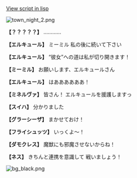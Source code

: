 [View script in lisp](../scripts/202103251.txt)

![town_night_2.png](../images/backgrounds/town_night_2.png)

**【？？？？？】**
…………

**【エルキュール】**
ミーミル
私の後に続いて下さい

**【エルキュール】**
“彼女”への道は私が切り開きます！

**【ミーミル】**
お願いします、エルキュールさん

**【エルキュール】**
はああああああ！

**【ミネルヴァ】**
皆さん！
エルキュールを援護しますっ

**【スイハ】**
分かりました

**【グラーシーザ】**
まかせておけ！

**【フライシュッツ】**
いっくよ～！

**【ダモクレス】**
魔獣にも邪魔させないからね！

**【ネス】**
きちんと連携を意識して
戦いましょう！

![bg_black.png](../images/backgrounds/bg_black.png)
